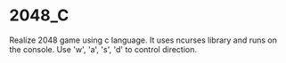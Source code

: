 # 2048_C
Realize 2048 game using c language. It uses ncurses library and runs on the console.
Use 'w', 'a', 's', 'd' to control direction.
